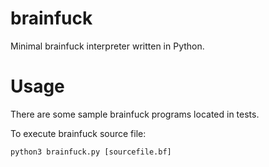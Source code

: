 # brainfuck

Minimal brainfuck interpreter written in Python.

# Usage

There are some sample brainfuck programs located in tests.

To execute brainfuck source file:

```
python3 brainfuck.py [sourcefile.bf]
```